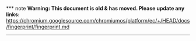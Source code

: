 *** note
**Warning: This document is old & has moved.  Please update any links:**<br>
https://chromium.googlesource.com/chromiumos/platform/ec/+/HEAD/docs/fingerprint/fingerprint.md
***

